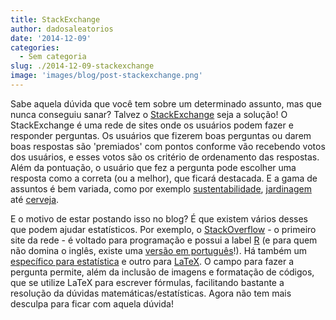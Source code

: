 ```yaml
---
title: StackExchange
author: dadosaleatorios
date: '2014-12-09'
categories:
  - Sem categoria
slug: ./2014-12-09-stackexchange
image: 'images/blog/post-stackexchange.png'
---
```


Sabe aquela dúvida que você tem sobre um determinado assunto, mas que nunca conseguiu sanar? Talvez o [StackExchange](http://stackexchange.com/) seja a solução! O StackExchange é uma rede de sites onde os usuários podem fazer e responder perguntas. Os usuários que fizerem boas perguntas ou darem boas respostas são 'premiados' com pontos conforme vão recebendo votos dos usuários, e esses votos são os critério de ordenamento das respostas. Além da pontuação, o usuário que fez a pergunta pode escolher uma resposta como a correta (ou a melhor), que ficará destacada. E a gama de assuntos é bem variada, como por exemplo [sustentabilidade](http://sustainability.stackexchange.com/), [jardinagem](http://gardening.stackexchange.com/) até [cerveja](http://beer.stackexchange.com/).

E o motivo de estar postando isso no blog? É que existem vários desses que podem ajudar estatísticos. Por exemplo, o [StackOverflow](http://stackoverflow.com/) - o primeiro site da rede - é voltado para programação e possui a label [R](http://stackoverflow.com/questions/tagged/r) (e para quem não domina o inglês, existe uma [versão em português](http://pt.stackoverflow.com/)!). Há também um [específico para estatística](http://stats.stackexchange.com/) e outro para [LaTeX](http://tex.stackexchange.com/). O campo para fazer a pergunta permite, além da inclusão de imagens e formatação de códigos, que se utilize LaTeX para escrever fórmulas, facilitando bastante a resolução da dúvidas matemáticas/estatísticas. Agora não tem mais desculpa para ficar com aquela dúvida!
